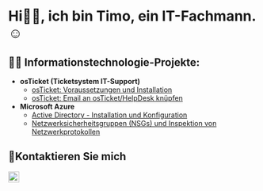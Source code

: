 <h1>Hi👋🏼, ich bin Timo, ein IT-Fachmann.☺</h1>

<h2>👨‍💻 Informationstechnologie-Projekte:</h2>

- <b>osTicket (Ticketsystem IT-Support)</b>
  - [osTicket: Voraussetzungen und Installation](https://github.com/TimoKisner/osticket-prereqs)
  - [osTicket: Email an osTicket/HelpDesk knüpfen](https://github.com/TimoKisner/osticket-email-linked)
- <b>Microsoft Azure</b>
  - [Active Directory - Installation und Konfiguration](https://github.com/TimoKisner/Active_Directory_konfigurieren)
  - [Netzwerksicherheitsgruppen (NSGs) und Inspektion von Netzwerkprotokollen](https://github.com/TimoKisner/Ausfuehren_von_Aktivitaeten_im_Netzwerk)

<h2>🤳Kontaktieren Sie mich</h2>

[<img align="left" alt="Timo | Gmail" width="22px" src="https://simpleicons.org/icons/gmail.svg" />][gmail]

[gmail]:mailto:kisnertimoit@gmail.com
